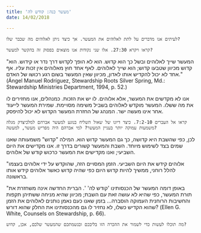 ```yaml
---
title: 'מעשר כנה: קודש לה'
date: 14/02/2018

---
```


`לעיתים אנו מדברים על לתת לאלוהים את המעשר. אך כיצד ניתן לאלוהים מה שכבר שלו?`

`קראו ויקרא 27:30. אלו שני נקודות אנו מוצאים בפסוק זה בהקשר למעשר?`

"המעשר שייך לאלוהים ובשל כך הוא קדוש. הוא לא הופך לקדוש דרך נדר או קידוש. הוא קדוש מכיוון שטבעו קדוש; הוא שייך לאלוהים. לאף אחד חוץ מאלוהים אין זכות עליו. אף אחד לא יכול להקדיש אותו לאדון, מכיוון שאין המעשר בשום רגע רכושו של האדם." (Ángel Manuel Rodríguez, Stewardship Roots Silver Spring, Md.: Stewardship Ministries Department, 1994, p. 52.)

אנו לא מקדשים את המעשר, אלא אלוהים. לו יש את הזכות. כמנהלים, אנו מחזירים לו את מה ששלו. המעשר מוקדש לאלוהים בשביל משימה מסויימת. שמירת המעשר לייעוד אחר אינו מעשה ישר. המנהג של החזרת המעשר הקדוש לא יכול להיפסק. 

`קראו אל העברים 7:2-10. כיצד דיונו של שאול השליח בנוגע למעשר אברהם למלכיצדק מגלה משמעות עמוקה יותר בעניין המעשר? למי אברהם היה מפריש מעשר, למעשה?`

לכן, כפי שהשבת היא קדושה, כך גם המעשר קדוש הוא. המילה "קדוש" משמעותה שאנו שמים בצד לשימוש מיוחד. השבת והמעשר קשורים בדרך זו. אנו מקדישים את היום השביעי; ואנו מקדישים את המעשר כרכוש קודש של אלוהים. 

"אלוהים קידש את היום השביעי. הזמן המסויים הזה, שהוקדש על ידי אלוהים בעצמו להלל רוחני, ממשיך להיות קדוש היום כפי שהיה קדוש כאשר אלוהים קידש אותו בראשונה.

"באופן דומה המעשר של הכנסותינו 'קודש לה' '. הברית החדשה אינה משחזרת את תורת המעשר, כפי שהיא לא עושה זאת עם השבת; מכיוון שהיא מניחה ששתיהן תקפות והחשיבות הרוחנית העמוקה הוסברה… בזמן שאנו כעם נאמן נותנים לאלוהים את הזמן שהוא הקדיש כשלו, לא נחזיר לו גם מהכנסותינו את החלק שהוא דורש? (Ellen G. White, Counsels on Stewardship, p. 66).

`מה תוכלו לעשות כדי לשמור את ההכרה הזו בליבכם ובנשמתכם שהמעשר שלכם, אכן, קדוש?`